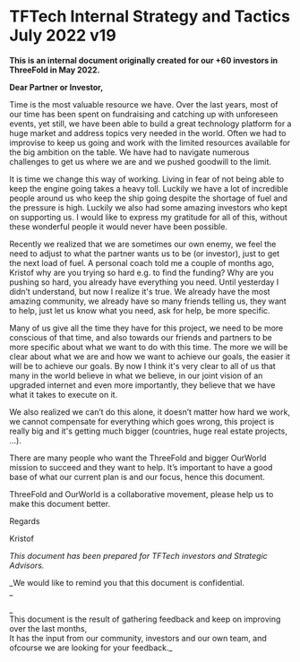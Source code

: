 # TFTech Internal Strategy and Tactics July 2022 v19

**This is an internal document originally created for our +60 investors in ThreeFold in May 2022.**

**Dear Partner or Investor,**

Time is the most valuable resource we have. Over the last years, most of our time has been spent on fundraising and catching up with unforeseen events, yet still, we have been able to build a great technology platform for a huge market and address topics very needed in the world. Often we had to improvise to keep us going and work with the limited resources available for the big ambition on the table. We have had to navigate numerous challenges to get us where we are and we pushed goodwill to the limit.

It is time we change this way of working. Living in fear of not being able to keep the engine going takes a heavy toll. Luckily we have a lot of incredible people around us who keep the ship going despite the shortage of fuel and the pressure is high. Luckily we also had some amazing investors who kept on supporting us. I would like to express my gratitude for all of this, without these wonderful people it would never have been possible.

Recently we realized that we are sometimes our own enemy, we feel the need to adjust to what the partner wants us to be (or investor), just to get the next load of fuel. A personal coach told me a couple of months ago, Kristof why are you trying so hard e.g. to find the funding? Why are you pushing so hard, you already have everything you need. Until yesterday I didn’t understand, but now I realize it's true. We already have the most amazing community, we already have so many friends telling us, they want to help, just let us know what you need, ask for help, be more specific. 

Many of us give all the time they have for this project, we need to be more conscious of that time, and also towards our friends and partners to be more specific about what we want to do with this time. The more we will be clear about what we are and how we want to achieve our goals, the easier it will be to achieve our goals. By now I think it's very clear to all of us that many in the world believe in what we believe, in our joint vision of an upgraded internet and even more importantly, they believe that we have what it takes to execute on it.

We also realized we can’t do this alone, it doesn’t matter how hard we work, we cannot compensate for everything which goes wrong, this project is really big and it's getting much bigger (countries, huge real estate projects, …). 

There are many people who want the ThreeFold and bigger OurWorld mission to succeed and they want to help. It’s important to have a good base of what our current plan is and our focus, hence this document.

ThreeFold and OurWorld is a collaborative movement, please help us to make this document better.

Regards

Kristof

_This document has been prepared for TFTech investors and Strategic Advisors._

_We would like to remind you that this document is confidential. \
_

_ \
This document is the result of gathering feedback and keep on improving over the last months,  \
It has the input from our community, investors and our own team, and ofcourse we are looking for your feedback._

